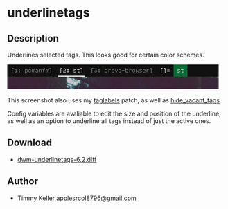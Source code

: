 underlinetags
=============

Description
-----------
Underlines selected tags. This looks good for certain color schemes.

![screenshot proving its usefulness for my laptops rice](underlinetagss.jpg)

This screenshot also uses my [taglabels](../taglabels) patch, as well as [hide\_vacant\_tags](../hide_vacant_tags).

Config variables are avaliable to edit the size and position of the underline, as well as an option to underline all tags instead of just the active ones.

Download
--------
* [dwm-underlinetags-6.2.diff](dwm-underlinetags-6.2.diff)

Author
------
* Timmy Keller <applesrcol8796@gmail.com>
